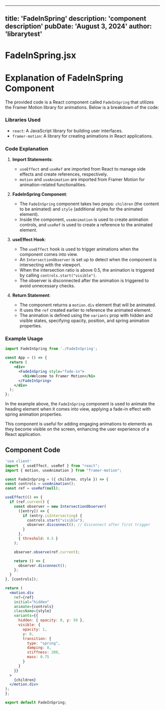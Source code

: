---
  title: 'FadeInSpring'
  description: 'component description'
  pubDate: 'August 3, 2024'
  author: 'librarytest'
  ---
  
  
  
  # FadeInSpring.jsx
  # Explanation of FadeInSpring Component

The provided code is a React component called `FadeInSpring` that utilizes the Framer Motion library for animations. Below is a breakdown of the code:

### Libraries Used
- `react`: A JavaScript library for building user interfaces.
- `framer-motion`: A library for creating animations in React applications.

### Code Explanation
1. **Import Statements**:
   - `useEffect` and `useRef` are imported from React to manage side effects and create references, respectively.
   - `motion` and `useAnimation` are imported from Framer Motion for animation-related functionalities.

2. **FadeInSpring Component**:
   - The `FadeInSpring` component takes two props: `children` (the content to be animated) and `style` (additional styles for the animated element).
   - Inside the component, `useAnimation` is used to create animation controls, and `useRef` is used to create a reference to the animated element.

3. **useEffect Hook**:
   - The `useEffect` hook is used to trigger animations when the component comes into view.
   - An `IntersectionObserver` is set up to detect when the component is intersecting with the viewport.
   - When the intersection ratio is above 0.5, the animation is triggered by calling `controls.start("visible")`.
   - The observer is disconnected after the animation is triggered to avoid unnecessary checks.

4. **Return Statement**:
   - The component returns a `motion.div` element that will be animated.
   - It uses the `ref` created earlier to reference the animated element.
   - The animation is defined using the `variants` prop with hidden and visible states, specifying opacity, position, and spring animation properties.

### Example Usage
```jsx
import FadeInSpring from './FadeInSpring';

const App = () => {
  return (
    <div>
      <FadeInSpring style="fade-in">
        <h1>Welcome to Framer Motion</h1>
      </FadeInSpring>
    </div>
  );
};
```

In the example above, the `FadeInSpring` component is used to animate the heading element when it comes into view, applying a fade-in effect with spring animation properties.

This component is useful for adding engaging animations to elements as they become visible on the screen, enhancing the user experience of a React application.
  
  ## Component Code
  ```jsx
  'use client'
import  { useEffect, useRef } from "react";
import { motion, useAnimation } from "framer-motion";

const FadeInSpring = ({ children, style }) => {
  const controls = useAnimation();
  const ref = useRef(null);

  useEffect(() => {
    if (ref.current) {
      const observer = new IntersectionObserver(
        ([entry]) => {
          if (entry.isIntersecting) {
            controls.start("visible");
            observer.disconnect(); // Disconnect after first trigger
          }
        },
        { threshold: 0.5 }
      );

      observer.observe(ref.current);

      return () => {
        observer.disconnect();
      };
    }
  }, [controls]);

  return (
    <motion.div
      ref={ref}
      initial="hidden"
      animate={controls}
      className={style}
      variants={{
        hidden: { opacity: 0, y: 50 },
        visible: {
          opacity: 1,
          y: 0,
          transition: {
            type: "spring",
            damping: 8,
            stiffness: 200,
            mass: 0.75
          }
        }
      }}
    >
      {children}
    </motion.div>
  );
};

export default FadeInSpring;
  ```
  